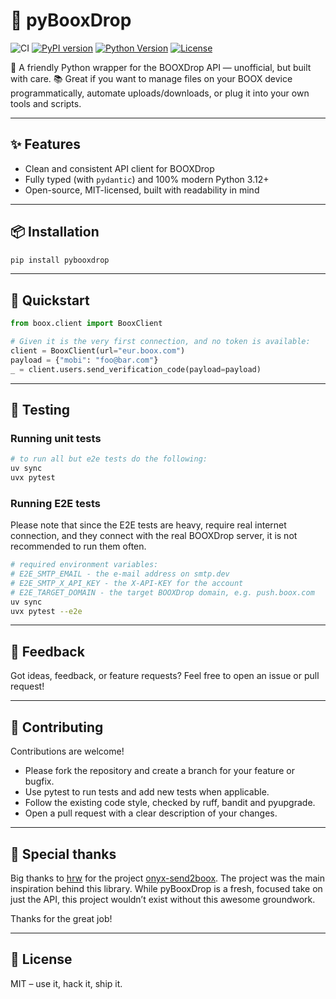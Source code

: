 # 📖 pyBooxDrop

![CI](https://github.com/filipgodlewski/pyBooxDrop/actions/workflows/ci.yml/badge.svg)
[![PyPI version](https://img.shields.io/pypi/v/booxdrop.svg)](https://pypi.org/project/booxdrop/)
[![Python Version](https://img.shields.io/pypi/pyversions/booxdrop.svg)](https://pypi.org/project/booxdrop/)
[![License](https://img.shields.io/pypi/l/booxdrop.svg)](https://github.com/filipgodlewski/pyBooxDrop/blob/main/LICENSE)

🐍 A friendly Python wrapper for the BOOXDrop API — unofficial, but built with care.
📚 Great if you want to manage files on your BOOX device programmatically,
automate uploads/downloads, or plug it into your own tools and scripts.

---

## ✨ Features

- Clean and consistent API client for BOOXDrop
- Fully typed (with `pydantic`) and 100% modern Python 3.12+
- Open-source, MIT-licensed, built with readability in mind

---

## 📦 Installation

```bash
pip install pybooxdrop
```

---

## 🚀 Quickstart

```python
from boox.client import BooxClient

# Given it is the very first connection, and no token is available:
client = BooxClient(url="eur.boox.com")
payload = {"mobi": "foo@bar.com"}
_ = client.users.send_verification_code(payload=payload)
```

---

## 🧪 Testing

### Running unit tests

```bash
# to run all but e2e tests do the following:
uv sync
uvx pytest
```

### Running E2E tests

Please note that since the E2E tests are heavy, require real internet connection,
and they connect with the real BOOXDrop server, it is not
recommended to run them often.

```bash
# required environment variables:
# E2E_SMTP_EMAIL - the e-mail address on smtp.dev
# E2E_SMTP_X_API_KEY - the X-API-KEY for the account
# E2E_TARGET_DOMAIN - the target BOOXDrop domain, e.g. push.boox.com
uv sync
uvx pytest --e2e
```

---

## 📮 Feedback

Got ideas, feedback, or feature requests? Feel free to open an issue or pull request!

---

## 👷 Contributing

Contributions are welcome!

- Please fork the repository and create a branch for your feature or bugfix.
- Use pytest to run tests and add new tests when applicable.
- Follow the existing code style, checked by ruff, bandit and pyupgrade.
- Open a pull request with a clear description of your changes.

---

## 🫶 Special thanks

Big thanks to [hrw](https://github.com/hrw)
for the project [onyx-send2boox](https://github.com/hrw/onyx-send2boox).
The project was the main inspiration behind this library.
While pyBooxDrop is a fresh, focused take on just the API,
this project wouldn’t exist without this awesome groundwork.

Thanks for the great job!

---

## 🪪 License

MIT – use it, hack it, ship it.
